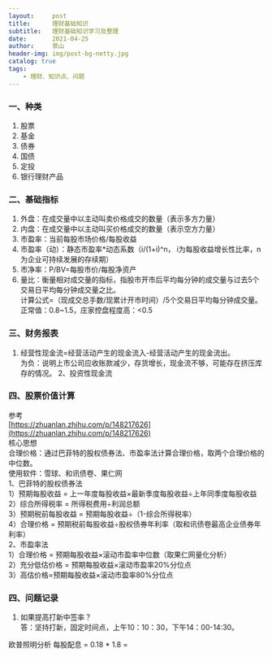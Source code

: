 ```yaml
---
layout:     post
title:      理财基础知识
subtitle:   理财基础知识学习及整理
date:       2021-04-25
author:     景山
header-img: img/post-bg-netty.jpg
catalog: true
tags:
    - 理财、知识点、问题
---
```



### 一、种类
1. 股票
2. 基金
3. 债券
4. 国债
5. 定投
6. 银行理财产品

### 二、基础指标
1. 外盘：在成交量中以主动叫卖价格成交的数量（表示多方力量）
2. 内盘：在成交量中以主动叫买价格成交的数量（表示空方力量）
3. 市盈率：当前每股市场价格/每股收益
4. 市盈率（动）：静态市盈率*动态系数（i/(1+i)^n， i为每股收益增长性比率，n为企业可持续发展的存续期）
5. 市净率：P/BV=每股市价/每股净资产
6. 量比：衡量相对成交量的指标，指股市开市后平均每分钟的成交量与过去5个交易日平均每分钟成交量之比。  
计算公式=（现成交总手数/现累计开市时间）/5个交易日平均每分钟成交量。  
正常值：0.8~1.5，庄家控盘程度高：<0.5

### 三、财务报表
1. 经营性现金流=经营活动产生的现金流入-经营活动产生的现金流出。  
为负：说明上市公司应收账款减少，存货增长，现金流不够，可能存在挤压库存的情况。
2、投资性现金流

### 四、股票价值计算
参考  
[https://zhuanlan.zhihu.com/p/148217626](https://zhuanlan.zhihu.com/p/148217626)    
核心思想  
合理价格：通过巴菲特的股权债券法、市盈率法计算合理价格，取两个合理价格的中位数。  
使用软件：雪球、和讯债卷、果仁网  
1、巴菲特的股权债券法  
1）预期每股收益 = 上一年度每股收益×最新季度每股收益÷上年同季度每股收益  
2）综合所得税率 = 所得税费用÷利润总额  
3）预期税前每股收益 = 预期每股收益÷（1-综合所得税率）  
4）合理价格 = 预期税前每股收益÷股权债券年利率（取和讯债卷最高企业债券年利率）  
2、市盈率法  
1）合理价格 = 预期每股收益×滚动市盈率中位数（取果仁网量化分析）  
2）充分低估价格 = 预期每股收益×滚动市盈率20%分位点  
3）高估价格=预期每股收益×滚动市盈率80%分位点  

### 四、问题记录
1. 如果提高打新中签率？  
答：坚持打新，固定时间点，上午10：10：30，下午14：00-14:30。

欧普照明分析
每股配息 = 0.18 * 1.8 =
